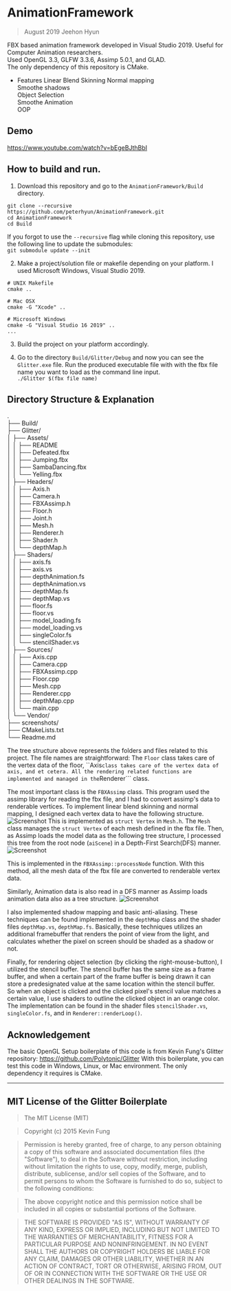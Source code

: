 # AnimationFramework
> August 2019 Jeehon Hyun

FBX based animation framework developed in Visual Studio 2019. Useful for Computer Animation researchers.  
Used OpenGL 3.3, GLFW 3.3.6, Assimp 5.0.1, and GLAD.  
The only dependency of this repository is CMake.

* Features
Linear Blend Skinning
Normal mapping  
Smoothe shadows  
Object Selection  
Smoothe Animation  
OOP  

## Demo
https://www.youtube.com/watch?v=bEgeBJthBbI

## How to build and run.
1. Download this repository and go to the ```AnimationFramework/Build``` directory.
```
git clone --recursive https://github.com/peterhyun/AnimationFramework.git
cd AnimationFramework
cd Build
```

If you forgot to use the ```--recursive``` flag while cloning this repository, use the following line to update the submodules:  
```git submodule update --init```

2. Make a project/solution file or makefile depending on your platform. I used Microsoft Windows, Visual Studio 2019.
```
# UNIX Makefile
cmake ..

# Mac OSX
cmake -G "Xcode" ..

# Microsoft Windows
cmake -G "Visual Studio 16 2019" ..
...
```

3. Build the project on your platform accordingly.

4. Go to the directory ```Build/Glitter/Debug``` and now you can see the ```Glitter.exe``` file. Run the produced executable file with with the fbx file name you want to load as the command line input.  
```./Glitter $(fbx file name)```

## Directory Structure & Explanation
.  
├── Build/  
├── Glitter/  
│   ├── Assets/  
│   │   ├── README  
│   │   ├── Defeated.fbx  
│   │   ├── Jumping.fbx  
│   │   ├── SambaDancing.fbx  
│   │   └── Yelling.fbx  
│   ├── Headers/  
│   │   ├── Axis.h  
│   │   ├── Camera.h  
│   │   ├── FBXAssimp.h  
│   │   ├── Floor.h  
│   │   ├── Joint.h  
│   │   ├── Mesh.h  
│   │   ├── Renderer.h  
│   │   ├── Shader.h  
│   │   └── depthMap.h  
│   ├── Shaders/  
│   │   ├── axis.fs  
│   │   ├── axis.vs  
│   │   ├── depthAnimation.fs  
│   │   ├── depthAnimation.vs  
│   │   ├── depthMap.fs  
│   │   ├── depthMap.vs  
│   │   ├── floor.fs  
│   │   ├── floor.vs  
│   │   ├── model_loading.fs  
│   │   ├── model_loading.vs  
│   │   ├── singleColor.fs  
│   │   └── stencilShader.vs  
│   ├── Sources/  
│   │   ├── Axis.cpp  
│   │   ├── Camera.cpp  
│   │   ├── FBXAssimp.cpp  
│   │   ├── Floor.cpp  
│   │   ├── Mesh.cpp  
│   │   ├── Renderer.cpp  
│   │   ├── depthMap.cpp  
│   │   └── main.cpp  
│   └── Vendor/  
├── screenshots/  
├── CMakeLists.txt  
└── Readme.md 

The tree structure above represents the folders and files related to this project.
The file names are straightforward: The ```Floor``` class takes care of the vertex data of the floor, ``Axis``` class takes care of the vertex data of axis, and et cetera.
All the rendering related functions are implemented and managed in the ```Renderer``` class.

The most important class is the ```FBXAssimp``` class. This program used the assimp library for reading the fbx file, and I had to convert assimp's data to renderable vertices.
To implement linear blend skinning and normal mapping, I designed each vertex data to have the following structure.
![Screenshot](screenshots/VertexStructure.PNG)
This is implemented as ```struct Vertex``` in ```Mesh.h```. The ```Mesh``` class manages the ```struct Vertex``` of each mesh defined in the fbx file.
Then, as Assimp loads the model data as the following tree structure, I processed this tree from the root node (```aiScene```) in a Depth-First Search(DFS) manner.
![Screenshot](screenshots/AssimpModelLoading.PNG)

This is implemented in the ```FBXAssimp::processNode``` function. With this method, all the mesh data of the fbx file are converted to renderable vertex data.

Similarly, Animation data is also read in a DFS manner as Assimp loads animation data also as a tree structure.
![Screenshot](screenshots/AssimpAnimationLoading.PNG)

I also implemented shadow mapping and basic anti-aliasing. These techniques can be found implemented in the ```depthMap``` class and the shader files ```depthMap.vs```, ```depthMap.fs```. Basically, these techniques utilizes an additional framebuffer that renders the point of view from the light, and calculates whether the pixel on screen should be shaded as a shadow or not.

Finally, for rendering object selection (by clicking the right-mouse-button), I utilized the stencil buffer.
The stencil buffer has the same size as a frame buffer, and when a certain part of the frame buffer is being drawn it can store a predesignated value at the same location within the stencil buffer.
So when an object is clicked and the clicked pixel's stencil value matches a certain value, I use shaders to outline the clicked object in an orange color.
The implementation can be found in the shader files ```stencilShader.vs```, ```singleColor.fs```, and in ```Renderer::renderLoop()```.

## Acknowledgement
The basic OpenGL Setup boilerplate of this code is from Kevin Fung's Glitter repository: https://github.com/Polytonic/Glitter
With this boilerplate, you can test this code in Windows, Linux, or Mac environment. The only dependency it requires is CMake.

-------------------------------------------------------------------------------------------------------------------
## MIT License of the Glitter Boilerplate
>The MIT License (MIT)

>Copyright (c) 2015 Kevin Fung

>Permission is hereby granted, free of charge, to any person obtaining a copy of this software and associated documentation files (the "Software"), to deal in the Software without restriction, including without limitation the rights to use, copy, modify, merge, publish, distribute, sublicense, and/or sell copies of the Software, and to permit persons to whom the Software is furnished to do so, subject to the following conditions:

>The above copyright notice and this permission notice shall be included in all copies or substantial portions of the Software.

>THE SOFTWARE IS PROVIDED "AS IS", WITHOUT WARRANTY OF ANY KIND, EXPRESS OR IMPLIED, INCLUDING BUT NOT LIMITED TO THE WARRANTIES OF MERCHANTABILITY, FITNESS FOR A PARTICULAR PURPOSE AND NONINFRINGEMENT. IN NO EVENT SHALL THE AUTHORS OR COPYRIGHT HOLDERS BE LIABLE FOR ANY CLAIM, DAMAGES OR OTHER LIABILITY, WHETHER IN AN ACTION OF CONTRACT, TORT OR OTHERWISE, ARISING FROM, OUT OF OR IN CONNECTION WITH THE SOFTWARE OR THE USE OR OTHER DEALINGS IN THE SOFTWARE.

